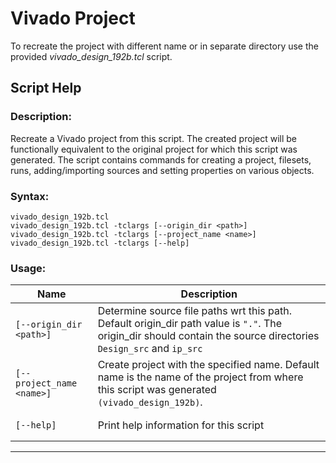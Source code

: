 # Vivado Project

To recreate the project with different name or in separate directory use the provided *vivado_design_192b.tcl* script.

## Script Help
### Description:
Recreate a Vivado project from this script. The created project will be functionally equivalent to the original project for which this script was generated. The script contains commands for creating a project, filesets, runs, adding/importing sources and setting properties on various objects.
### Syntax:
```
vivado_design_192b.tcl
vivado_design_192b.tcl -tclargs [--origin_dir <path>]
vivado_design_192b.tcl -tclargs [--project_name <name>]
vivado_design_192b.tcl -tclargs [--help]
```
### Usage:

|Name                   |Description|
|-----------------------|-------------------------------------------------|
|<pre>`[--origin_dir <path>]`</pre> |Determine source file paths wrt this path. Default origin_dir path value is `"."`. The origin_dir should contain the source directories `Design_src` and `ip_src` |
|<pre>`[--project_name <name>]`</pre>|Create project with the specified name. Default name is the name of the project from where this script was generated `(vivado_design_192b)`. |
|<pre>`[--help]`</pre>               |Print help information for this script |
-------------------------------------------------------------------------